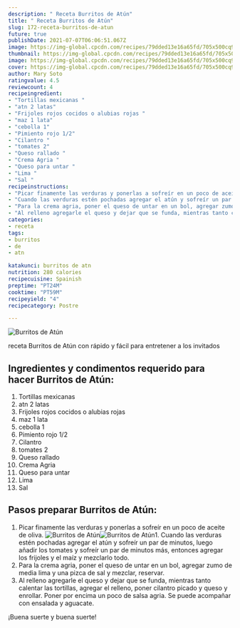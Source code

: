 ```yaml
---
description: " Receta Burritos de Atún"
title: " Receta Burritos de Atún"
slug: 172-receta-burritos-de-atun
future: true
publishDate: 2021-07-07T06:06:51.067Z
image: https://img-global.cpcdn.com/recipes/79dded13e16a65fd/705x500cq90/burritos-de-atun-foto-principal.jpg
thumbnail: https://img-global.cpcdn.com/recipes/79dded13e16a65fd/705x500cq90/burritos-de-atun-foto-principal.jpg
image: https://img-global.cpcdn.com/recipes/79dded13e16a65fd/705x500cq90/burritos-de-atun-foto-principal.jpg
cover: https://img-global.cpcdn.com/recipes/79dded13e16a65fd/705x500cq90/burritos-de-atun-foto-principal.jpg
author: Mary Soto
ratingvalue: 4.5
reviewcount: 4
recipeingredient:
- "Tortillas mexicanas "
- "atn 2 latas"
- "Frijoles rojos cocidos o alubias rojas "
- "maz 1 lata"
- "cebolla 1"
- "Pimiento rojo 1/2"
- "Cilantro "
- "tomates 2"
- "Queso rallado "
- "Crema Agria "
- "Queso para untar "
- "Lima "
- "Sal "
recipeinstructions:
- "Picar finamente las verduras y ponerlas a sofreír en un poco de aceite de oliva."
- "Cuando las verduras estén pochadas agregar el atún y sofreír un par de minutos, luego añadir los tomates y sofreír un par de minutos más, entonces agregar los frijoles y el maíz y mezclarlo todo."
- "Para la crema agria, poner el queso de untar en un bol, agregar zumo de media lima y una pizca de sal y mezclar, reservar."
- "Al relleno agregarle el queso y dejar que se funda, mientras tanto calentar las tortillas, agregar el relleno, poner cilantro picado y queso y enrollar. Poner por encima un poco de salsa agria. Se puede acompañar con ensalada y aguacate."
categories:
- receta
tags:
- burritos
- de
- atn

katakunci: burritos de atn 
nutrition: 280 calories
recipecuisine: Spainish
preptime: "PT24M"
cooktime: "PT59M"
recipeyield: "4"
recipecategory: Postre

---
```



![Burritos de Atún](https://img-global.cpcdn.com/recipes/79dded13e16a65fd/705x500cq90/burritos-de-atun-foto-principal.jpg)

receta Burritos de Atún con rápido y fácil para entretener a los invitados

<!--inarticleads1-->

## Ingredientes y condimentos requerido para hacer Burritos de Atún:

1. Tortillas mexicanas 
1. atn 2 latas
1. Frijoles rojos cocidos o alubias rojas 
1. maz 1 lata
1. cebolla 1
1. Pimiento rojo 1/2
1. Cilantro 
1. tomates 2
1. Queso rallado 
1. Crema Agria 
1. Queso para untar 
1. Lima 
1. Sal 



<!--inarticleads2-->

## Pasos preparar Burritos de Atún:

1. Picar finamente las verduras y ponerlas a sofreír en un poco de aceite de oliva.
<img src="https://img-global.cpcdn.com/steps/82b030cb7cdb4be0/160x128cq70/foto-del-paso-1-de-la-receta-burritos-de-atun.jpg" alt="Burritos de Atún"><img src="https://img-global.cpcdn.com/steps/f56e3b0c9f488715/160x128cq70/foto-del-paso-1-de-la-receta-burritos-de-atun.jpg" alt="Burritos de Atún">1. Cuando las verduras estén pochadas agregar el atún y sofreír un par de minutos, luego añadir los tomates y sofreír un par de minutos más, entonces agregar los frijoles y el maíz y mezclarlo todo.
1. Para la crema agria, poner el queso de untar en un bol, agregar zumo de media lima y una pizca de sal y mezclar, reservar.
1. Al relleno agregarle el queso y dejar que se funda, mientras tanto calentar las tortillas, agregar el relleno, poner cilantro picado y queso y enrollar. Poner por encima un poco de salsa agria. Se puede acompañar con ensalada y aguacate.



¡Buena suerte y buena suerte!

